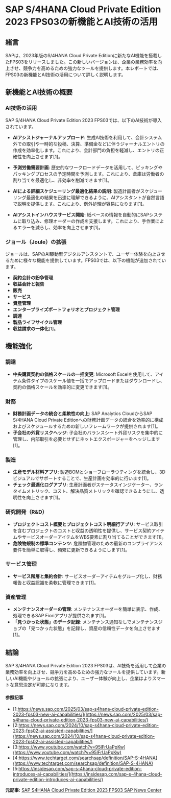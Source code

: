 # SAP S/4HANA Cloud Private Edition 2023 FPS03の新機能とAI技術の活用

## 緒言

SAPは、2023年版のS/4HANA Cloud Private Editionに新たなAI機能を搭載したFPS03をリリースしました。この新しいバージョンは、企業の業務効率を向上させ、競争力を高めるための強力なツールを提供します。本レポートでは、FPS03の新機能とAI技術の活用について詳しく説明します。

## 新機能とAI技術の概要

### AI技術の活用

SAP S/4HANA Cloud Private Edition 2023 FPS03では、以下のAI技術が導入されています。

- **AIアシストジャーナルアップロード**: 生成AI技術を利用して、会計システム外での取引や一時的な投稿、決算、準備金などに伴うジャーナルエントリの作成を効率化します。これにより、会計部門の負担を軽減し、エントリの正確性を向上させます[1]。

- **予測労働需要計画**: 歴史的なワークロードデータを活用して、ピッキングやパッキングプロセスの予定時間を予測します。これにより、倉庫は労働者の割り当てを最適化し、非効率を削減できます[1]。

- **AIによる詳細スケジューリング最適化結果の説明**: 製造計画者がスケジューリング最適化の結果を迅速に理解できるように、AIアシスタントが自然言語で説明を提供します。これにより、例外処理が容易になります[1]。

- **AIアシストインハウスサービス開始**: 紙ベースの情報を自動的にSAPシステムに取り込み、修理オーダーの作成を支援します。これにより、手作業によるエラーを減らし、効率を向上させます[1]。

### ジョール（Joule）の拡張

ジョールは、SAPのAI駆動型デジタルアシスタントで、ユーザー体験を向上させるために様々な機能を提供しています。FPS03では、以下の機能が追加されています。

- **契約会計の紛争管理**
- **収益会計と報告**
- **販売**
- **サービス**
- **資産管理**
- **エンタープライズポートフォリオとプロジェクト管理**
- **調達**
- **製品ライフサイクル管理**
- **収益請求の一体化**[1]。

## 機能強化

### 調達

- **中央購買契約の価格スケールの一括変更**: Microsoft Excelを使用して、アイテム条件タイプのスケール値を一括でアップロードまたはダウンロードし、契約の価格スケールを効率的に変更できます[1]。

### 財務

- **財務計画データの統合と柔軟性の向上**: SAP Analytics CloudからSAP S/4HANA Cloud Private Editionへの財務計画データの統合を効率的に構成およびスケジュールするための新しいフレームワークが提供されます[1]。
- **子会社の外貨リスクヘッジ**: 子会社のバランスシート外貨リスクを集中的に管理し、内部取引を必要とせずにネットエクスポージャーをヘッジします[1]。

### 製造

- **生産モデル材料アプリ**: 製造BOMとショーフローラウティングを統合し、3Dビジュアルでサポートすることで、生産計画を効率的に行います[1]。
- **チェック最適化ログアプリ**: 生産計画者がステータスインジケーター、ランタイムメトリック、コスト、解決品質メトリックを確認できるようにし、透明性を向上させます[1]。

### 研究開発（R&D）

- **プロジェクトコスト概要とプロジェクトコスト明細行アプリ**: サービス取引を含むプロジェクトのコストと収益の透明性を提供し、サービス契約アイテムやサービスオーダーアイテムをWBS要素に割り当てることができます[1]。
- **危険物規制の標準コンテンツ**: 危険物管理のための最新のコンプライアンス要件を簡単に取得し、頻繁に更新できるようにします[1]。

### サービス管理

- **サービス階層と集約会計**: サービスオーダーアイテムをグループ化し、財務報告と収益認識を柔軟に管理できます[1]。

### 資産管理

- **メンテナンスオーダーの管理**: メンテナンスオーダーを簡単に表示、作成、処理できるSAP Fioriアプリが提供されます[1]。
- **「見つかった状態」のデータ記録**: メンテナンス通知なしでメンテナンスジョブの「見つかった状態」を記録し、資産の信頼性データを向上させます[1]。

## 結論

SAP S/4HANA Cloud Private Edition 2023 FPS03は、AI技術を活用して企業の業務効率を向上させ、競争力を高めるための強力なツールを提供しています。新しいAI機能やジョールの拡張により、ユーザー体験が向上し、企業はよりスマートな意思決定が可能になります。

#### 参照記事
- [1:https://news.sap.com/2025/03/sap-s4hana-cloud-private-edition-2023-fps03-new-ai-capabilities/](https://news.sap.com/2025/03/sap-s4hana-cloud-private-edition-2023-fps03-new-ai-capabilities/)
- [2:https://news.sap.com/2024/10/sap-s4hana-cloud-private-edition-2023-fps02-ai-assisted-capabilities/](https://news.sap.com/2024/10/sap-s4hana-cloud-private-edition-2023-fps02-ai-assisted-capabilities/)
- [3:https://www.youtube.com/watch?v=95lFrUaPpKw](https://www.youtube.com/watch?v=95lFrUaPpKw)
- [4:https://www.techtarget.com/searchsap/definition/SAP-S-4HANA](https://www.techtarget.com/searchsap/definition/SAP-S-4HANA)
- [5:https://insidesap.com/sap-s-4hana-cloud-private-edition-introduces-ai-capabilities/](https://insidesap.com/sap-s-4hana-cloud-private-edition-introduces-ai-capabilities/)


**元記事:** [SAP S4HANA Cloud Private Edition 2023 FPS03 SAP News Center](https://news.sap.com/2025/03/sap-s4hana-cloud-private-edition-2023-fps03-new-ai-capabilities/)